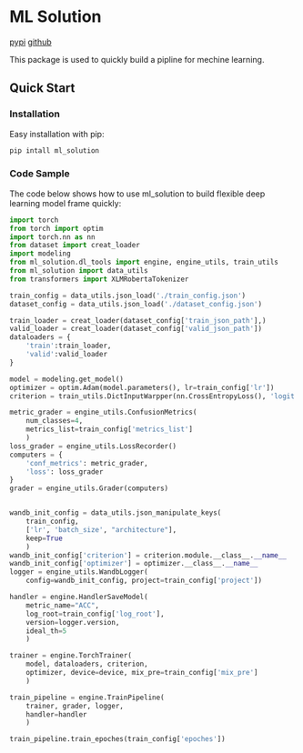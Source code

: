 # ML Solution

[pypi](https://pypi.org/project/ml-solution/) [github](https://github.com/JiahongZhang/ml_solution)

This package is used to quickly build a pipline for mechine learning.

## Quick Start

### Installation

Easy installation with pip:

```bash
pip intall ml_solution
```

### Code Sample

The code below shows how to use ml_solution to build flexible deep learning model frame quickly:

```python
import torch
from torch import optim
import torch.nn as nn
from dataset import creat_loader
import modeling
from ml_solution.dl_tools import engine, engine_utils, train_utils
from ml_solution import data_utils
from transformers import XLMRobertaTokenizer

train_config = data_utils.json_load('./train_config.json')
dataset_config = data_utils.json_load('./dataset_config.json')

train_loader = creat_loader(dataset_config['train_json_path'],)
valid_loader = creat_loader(dataset_config['valid_json_path'])
dataloaders = {
    'train':train_loader,
    'valid':valid_loader
}

model = modeling.get_model()
optimizer = optim.Adam(model.parameters(), lr=train_config['lr'])
criterion = train_utils.DictInputWarpper(nn.CrossEntropyLoss(), 'logit', 'label')

metric_grader = engine_utils.ConfusionMetrics(
    num_classes=4, 
    metrics_list=train_config['metrics_list']
    )
loss_grader = engine_utils.LossRecorder()
computers = {
    'conf_metrics': metric_grader, 
    'loss': loss_grader
}
grader = engine_utils.Grader(computers)


wandb_init_config = data_utils.json_manipulate_keys(
    train_config, 
    ['lr', 'batch_size', "architecture"], 
    keep=True
    )
wandb_init_config['criterion'] = criterion.module.__class__.__name__
wandb_init_config['optimizer'] = optimizer.__class__.__name__
logger = engine_utils.WandbLogger(
    config=wandb_init_config, project=train_config['project'])

handler = engine.HandlerSaveModel(
    metric_name="ACC", 
    log_root=train_config['log_root'], 
    version=logger.version,
    ideal_th=5
    )

trainer = engine.TorchTrainer(
    model, dataloaders, criterion, 
    optimizer, device=device, mix_pre=train_config['mix_pre']
    )

train_pipeline = engine.TrainPipeline(
    trainer, grader, logger, 
    handler=handler
    )

train_pipeline.train_epoches(train_config['epoches'])


```